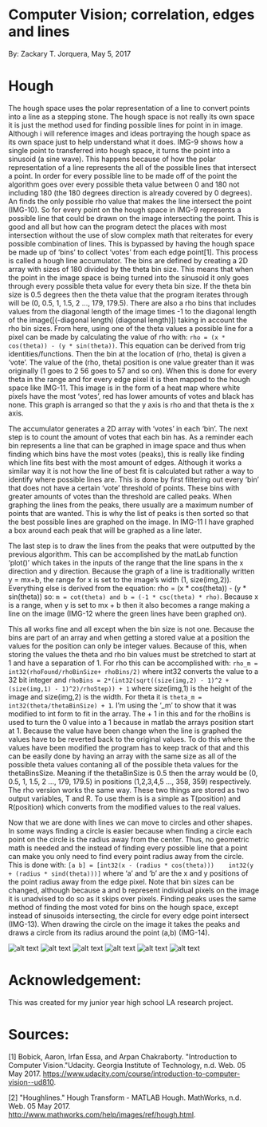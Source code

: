 # Computer Vision; correlation, edges and lines
By: Zackary T. Jorquera,
May 5, 2017


# Hough
The hough space uses the polar representation of a line to convert points into a line as a stepping stone. The hough space is not really its own space it is just the method used for finding possible lines for point in in image. Although i will reference images and ideas portraying the hough space as its own space just to help understand what it does. IMG-9 shows how a single point to transferred into hough space, it turns the point into a sinusoid (a sine wave). This happens because of how the polar representation of a line represents the all of the possible lines that intersect a point. In order for every possible line to be made off of the point the algorithm goes over every possible theta value between 0 and 180 not including 180 (the 180 degrees direction is already covered by 0 degrees). An finds the only possible rho value that makes the line intersect the point (IMG-10). So for every point on the hough space in IMG-9 represents a possible line that could be drawn on the image intersecting the point. This is good and all but how can the program detect the places with most intersection without the use of slow complex math that reiterates for every possible combination of lines. This is bypassed by having the hough space be made up of ‘bins’ to collect ‘votes’ from each edge point[1]. This process is called a hough line accumulator. The bins are defined by creating a 2D array with sizes of 180 divided by the theta bin size. This means that when the point in the image space is being turned into the sinusoid it only goes through every possible theta value for every theta bin size. If the theta bin size is 0.5 degrees then the theta value that the program iterates through will be (0, 0.5, 1, 1.5, 2 …, 179, 179.5). There are also a rho bins that includes values from the diagonal length of the image times -1 to the diagonal length of the image([(-diagonal length) (diagonal length)]) taking in account the rho bin sizes. From here, using one of the theta values a possible line for a pixel can be made by calculating the value of rho with: ```rho = (x * cos(theta)) - (y * sin(theta))```. This equation can be derived from trig identities/functions. Then the bin at the location of (rho, theta) is given a ‘vote’. The value of the (rho, theta) position is one value greater than it was originally (1 goes to 2 56 goes to 57 and so on). When this is done for every theta in the range and for every edge pixel it is then mapped to the hough space like IMG-11. This image is in the form of a heat map where white pixels have the most ‘votes’, red has lower amounts of votes and black has none. This graph is arranged so that the y axis is rho and that theta is the x axis. 

The accumulator generates a 2D array with ‘votes’ in each ‘bin’. The next step is to count the amount of votes that each bin has. As a reminder each bin represents a line that can be graphed in image space and thus when finding which bins have the most votes (peaks), this is really like finding which line fits best with the most amount of edges. Although it works a similar way it is not how the line of best fit is calculated but rather a way to identify where possible lines are. This is done by first filtering out every ‘bin’ that does not have a certain ‘vote’ threshold of points. These bins with greater amounts of votes than the threshold are called peaks. When graphing the lines from the peaks, there usually are a maximum number of points that are wanted. This is why the list of peaks is then sorted so that the best possible lines are graphed on the image. In IMG-11 I have graphed a box around each peak that will be graphed as a line later. 

The last step is to draw the lines from the peaks that were outputted by the previous algorithm. This can be accomplished by the matLab function ‘plot()’ which takes in the inputs of the range that the line spans in the x direction and y direction. Because the graph of a line is traditionally written y = mx+b, the range for x is set to the image’s width (1, size(img,2)). Everything else is derived from the equation: rho = (x * cos(theta)) - (y * sin(theta)) so: ```m = cot(theta) and b = (-1 * csc(theta) * rho)```. Because x is a range, when y is set to mx + b then it also becomes a range making a line on the image (IMG-12 where the green lines have been graphed on).

This all works fine and all except when the bin size is not one. Because the bins are part of an array and when getting a stored value at a position the values for the position can only be integer values. Because of this, when storing the values the theta and rho bin values must be stretched to start at 1 and have a separation of 1. For rho this can be accomplished with: ```rho_m = int32(rhoFound/rhoBinSize+ rhoBins/2)``` where int32 converts the value to a 32 bit integer and ```rhoBins = 2*(int32(sqrt((size(img,2) - 1)^2 + (size(img,1) - 1)^2)/rhoStep)) + 1``` where size(img,1) is the height of the image and size(img,2) is the width. For theta it is ```theta_m = int32(theta/thetaBinSize) + 1```. I’m using the ‘_m’ to show that it was modified to int form to fit in the array. The + 1 in this and for the rhoBins is used to turn the 0 value into a 1 because in matlab the arrays position start at 1. Because the value have been change when the line is graphed the values have to be reverted back to the original values. To do this where the values have been modified the program has to keep track of that and this can be easily done by having an array with the same size as all of the possible theta values contaning all of the possible theta values for the thetaBinsSize. Meaning if the thetaBinSize is 0.5 then the array would be (0, 0.5, 1, 1.5, 2 …, 179, 179.5) in positions (1,2,3,4,5 …, 358, 359) respectively. The rho version works the same way. These two things are stored as two output variables, T and R. To use them is is a simple as T(position) and R(position) which converts from the modified values to the real values.

Now that we are done with lines we can move to circles and other shapes. In some ways finding a circle is easier because when finding a circle each point on the circle is the radius away from the center. Thus, no geometric math is needed and the instead of finding every possible line that a point can make you only need to find every point radius away from the circle. This is done with: ```[a b] = [int32(x - (radius * cos(theta)))    int32(y + (radius * sind(theta)))]```  where ‘a’ and ‘b’ are the x and y positions of the point radius away from the edge pixel. Note that bin sizes can be changed, although because a and b represent individual pixels on the image it is unadvised to do so as it skips over pixels. Finding peaks uses the same method of finding the most voted for bins on the hough space, except instead of sinusoids intersecting, the circle for every edge point intersect (IMG-13). When drawing the circle on the image it takes the peaks and draws a circle from its radius around the point (a,b) (IMG-14).

![alt text](https://github.com/ZackJorquera/ComputerVisionLineAndCircleFinding/blob/master/ImagesForReadme/1.jpg "Electromagnetic Spectrum")
![alt text](https://github.com/ZackJorquera/ComputerVisionLineAndCircleFinding/blob/master/ImagesForReadme/2.jpg "Electromagnetic Spectrum")
![alt text](https://github.com/ZackJorquera/ComputerVisionLineAndCircleFinding/blob/master/ImagesForReadme/3.jpg "Electromagnetic Spectrum")
![alt text](https://github.com/ZackJorquera/ComputerVisionLineAndCircleFinding/blob/master/ImagesForReadme/4.jpg "Electromagnetic Spectrum")
![alt text](https://github.com/ZackJorquera/ComputerVisionLineAndCircleFinding/blob/master/ImagesForReadme/5.jpg "Electromagnetic Spectrum")
![alt text](https://github.com/ZackJorquera/ComputerVisionLineAndCircleFinding/blob/master/ImagesForReadme/6.jpg "Electromagnetic Spectrum")


# Acknowledgement: 
This was created for my junior year high school LA research project.


# Sources: 
[1] Bobick, Aaron, Irfan Essa, and Arpan Chakraborty. "Introduction to Computer Vision."Udacity. Georgia Institute of Technology, n.d. Web. 05 May 2017. <https://www.udacity.com/course/introduction-to-computer-vision--ud810>.

[2] "Houghlines." Hough Transform - MATLAB Hough. MathWorks, n.d. Web. 05 May 2017. <http://www.mathworks.com/help/images/ref/hough.html>.
